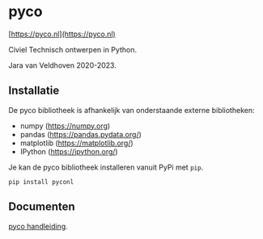# pyco

[https://pyco.nl](https://pyco.nl)

Civiel Technisch ontwerpen in Python.

Jara van Veldhoven 2020-2023.

## Installatie

De pyco bibliotheek is afhankelijk van onderstaande externe bibliotheken:

* numpy (https://numpy.org)
* pandas (https://pandas.pydata.org/) 
* matplotlib (https://matplotlib.org/) 
* IPython (https://ipython.org/)

Je kan de pyco bibliotheek installeren vanuit PyPi met `pip`.

    pip install pyconl

## Documenten

[pyco handleiding](https://github.com/ornor/pyco/blob/master/docs/handleiding/pyco_handleiding.md).
